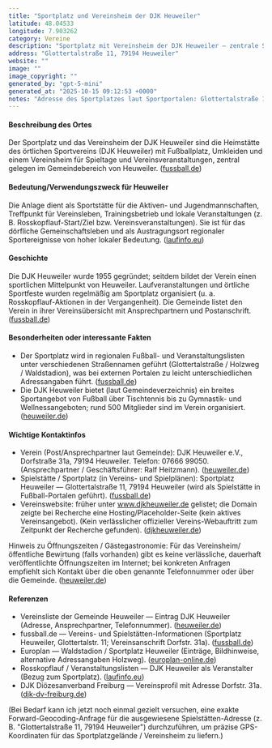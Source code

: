 ```yaml
---
title: "Sportplatz und Vereinsheim der DJK Heuweiler"
latitude: 48.04533
longitude: 7.903262
category: Vereine
description: "Sportplatz mit Vereinsheim der DJK Heuweiler — zentrale Sport- und Begegnungsstätte des Ortes."
address: "Glottertalstraße 11, 79194 Heuweiler"
website: ""
image: ""
image_copyright: ""
generated_by: "gpt-5-mini"
generated_at: "2025-10-15 09:12:53 +0000"
notes: "Adresse des Sportplatzes laut Sportportalen: Glottertalstraße 11 (Spielstätte); die Vereins-Postanschrift/Ansprechpartner wird von der Gemeinde mit Dorfstraße 31a, 79194 Heuweiler angegeben (siehe Referenzen). Bild und eigene Vereinswebsite waren bei Recherche nicht verfügbar bzw. offline; die angegebenen Koordinaten (48.04533, 7.903262) wurden mit dem Mapbox-Reverse-Geocoding-Tool für den Heuweiler-Ortsbereich ermittelt (ergebnisbezogene Adresse: Hinterheuweiler 11) und dienen hier als ortsnahe Geo-Koordinate — sie sind nicht zwangsläufig die exakte GPS-Position des Vereinsheims. Wenn exakte GPS-Koordinaten für das Vereinsheim benötigt werden, kann ich gezielt mit einer Adress-zu-Koordinate-Abfrage (Forward-Geocoding) versuchen, diese präzise zu ermitteln."
---
```


#### Beschreibung des Ortes
Der Sportplatz und das Vereinsheim der DJK Heuweiler sind die Heimstätte des örtlichen Sportvereins (DJK Heuweiler) mit Fußballplatz, Umkleiden und einem Vereinsheim für Spieltage und Vereinsveranstaltungen, zentral gelegen im Gemeindebereich von Heuweiler. ([fussball.de](https://www.fussball.de/mannschaft/djk-heuweiler-2-djk-heuweiler-suedbaden/-/saison/2526/team-id/011MID44PS000000VTVG0001VTR8C1K7))

#### Bedeutung/Verwendungszweck für Heuweiler
Die Anlage dient als Sportstätte für die Aktiven- und Jugendmannschaften, Treffpunkt für Vereinsleben, Trainingsbetrieb und lokale Veranstaltungen (z. B. Rosskopflauf-Start/Ziel bzw. Vereinsveranstaltungen). Sie ist für das dörfliche Gemeinschaftsleben und als Austragungsort regionaler Sportereignisse von hoher lokaler Bedeutung. ([laufinfo.eu](https://www.laufinfo.eu/eventreader/events/rosskopflauf-djk-heuweiler.html?utm_source=openai))

#### Geschichte
Die DJK Heuweiler wurde 1955 gegründet; seitdem bildet der Verein einen sportlichen Mittelpunkt von Heuweiler. Laufveranstaltungen und örtliche Sportfeste wurden regelmäßig am Sportplatz organisiert (u. a. Rosskopflauf-Aktionen in der Vergangenheit). Die Gemeinde listet den Verein in ihrer Vereinsübersicht mit Ansprechpartnern und Postanschrift. ([fussball.de](https://www.fussball.de/mannschaft/djk-heuweiler-2-djk-heuweiler-suedbaden/-/saison/2526/team-id/011MID44PS000000VTVG0001VTR8C1K7))

#### Besonderheiten oder interessante Fakten
- Der Sportplatz wird in regionalen Fußball- und Veranstaltungslisten unter verschiedenen Straßennamen geführt (Glottertalstraße / Holzweg / Waldstadion), was bei externen Portalen zu leicht unterschiedlichen Adressangaben führt. ([fussball.de](https://www.fussball.de/mannschaft/djk-heuweiler-2-djk-heuweiler-suedbaden/-/saison/2526/team-id/011MID44PS000000VTVG0001VTR8C1K7))  
- Die DJK Heuweiler bietet (laut Gemeindeverzeichnis) ein breites Sportangebot von Fußball über Tischtennis bis zu Gymnastik- und Wellnessangeboten; rund 500 Mitglieder sind im Verein organisiert. ([heuweiler.de](https://www.heuweiler.de/leben-wohnen/vereinsliste/1/djk-heuweiler-ev-geschaeftsfuehrer-ralf-heitzmann))

#### Wichtige Kontaktinfos
- Verein (Post/Ansprechpartner laut Gemeinde): DJK Heuweiler e.V., Dorfstraße 31a, 79194 Heuweiler. Telefon: 07666 99050. (Ansprechpartner / Geschäftsführer: Ralf Heitzmann). ([heuweiler.de](https://www.heuweiler.de/leben-wohnen/vereinsliste/1/djk-heuweiler-ev-geschaeftsfuehrer-ralf-heitzmann))  
- Spielstätte / Sportplatz (in Vereins- und Spielplänen): Sportplatz Heuweiler — Glottertalstraße 11, 79194 Heuweiler (wird als Spielstätte in Fußball-Portalen geführt). ([fussball.de](https://www.fussball.de/mannschaft/djk-heuweiler-2-djk-heuweiler-suedbaden/-/saison/2526/team-id/011MID44PS000000VTVG0001VTR8C1K7))  
- Vereinswebsite: früher unter www.djkheuweiler.de gelistet; die Domain zeigte bei Recherche eine Hosting/Placeholder-Seite (kein aktives Vereinsangebot). (Kein verlässlicher offizieller Vereins-Webauftritt zum Zeitpunkt der Recherche gefunden). ([djkheuweiler.de](https://www.djkheuweiler.de/?utm_source=openai))

Hinweis zu Öffnungszeiten / Gästegastronomie: Für das Vereinsheim/öffentliche Bewirtung (falls vorhanden) gibt es keine verlässliche, dauerhaft veröffentlichte Öffnungszeiten im Internet; bei konkreten Anfragen empfiehlt sich Kontakt über die oben genannte Telefonnummer oder über die Gemeinde. ([heuweiler.de](https://www.heuweiler.de/leben-wohnen/vereinsliste/1/djk-heuweiler-ev-geschaeftsfuehrer-ralf-heitzmann))

#### Referenzen
- Vereinsliste der Gemeinde Heuweiler — Eintrag DJK Heuweiler (Adresse, Ansprechpartner, Telefonnummer). ([heuweiler.de](https://www.heuweiler.de/leben-wohnen/vereinsliste/1/djk-heuweiler-ev-geschaeftsfuehrer-ralf-heitzmann))  
- fussball.de — Vereins- und Spielstätten-Informationen (Sportplatz Heuweiler, Glottertalstr. 11; Vereinsanschrift Dorfstr. 31a). ([fussball.de](https://www.fussball.de/mannschaft/djk-heuweiler-2-djk-heuweiler-suedbaden/-/saison/2526/team-id/011MID44PS000000VTVG0001VTR8C1K7))  
- Europlan — Waldstadion / Sportplatz Heuweiler (Einträge, Bildhinweise, alternative Adressangaben Holzweg). ([europlan-online.de](https://www.europlan-online.de/waldstadion/stadion-25139.html))  
- Rosskopflauf / Veranstaltungslisten — DJK Heuweiler als Veranstalter (Bezug zum Sportplatz). ([laufinfo.eu](https://www.laufinfo.eu/eventreader/events/rosskopflauf-djk-heuweiler.html?utm_source=openai))  
- DJK Diözesanverband Freiburg — Vereinsprofil mit Adresse Dorfstr. 31a. ([djk-dv-freiburg.de](https://djk-dv-freiburg.de/djk-ortsvereine-im-dv-freiburg/detail/ort/id/34431-djk-heuweiler-e-v/?cb-id=12176429&utm_source=openai))

(Bei Bedarf kann ich jetzt noch einmal gezielt versuchen, eine exakte Forward-Geocoding-Anfrage für die ausgewiesene Spielstätten-Adresse (z. B. "Glottertalstraße 11, 79194 Heuweiler") durchzuführen, um präzise GPS-Koordinaten für das Sportplatzgelände / Vereinsheim zu liefern.)